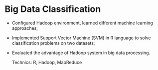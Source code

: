 # Big Data Classification

- Configured Hadoop environment, learned different machine learning approaches;
 
- Implemented Support Vector Machine (SVM) in R language to solve classification problems on two datasets;

- Evaluated the advantage of Hadoop system in big data processing.

  Technics: R, Hadoop, MapReduce
